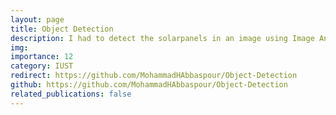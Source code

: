 ```yaml
---
layout: page
title: Object Detection
description: I had to detect the solarpanels in an image using Image Analysis algorithms
img: 
importance: 12
category: IUST
redirect: https://github.com/MohammadHAbbaspour/Object-Detection
github: https://github.com/MohammadHAbbaspour/Object-Detection
related_publications: false
---
```

